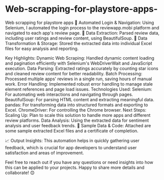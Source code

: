 # Web-scrapping-for-playstore-apps-
Web scrapping for playstore apps 
🔹 Automated Login & Navigation: Using Selenium, I automated the login process to the reviewapp.mobi platform and navigated to each app's review page.
🔹 Data Extraction: Parsed review data, including user ratings and review content, using BeautifulSoup.
🔹 Data Transformation & Storage: Stored the extracted data into individual Excel files for easy analysis and reporting.

Key Highlights:
Dynamic Web Scraping: Handled dynamic content loading and pagination efficiently with Selenium's WebDriverWait and JavaScript execution.
Data Parsing: Extracted ratings accurately by counting star icons and cleaned review content for better readability.
Batch Processing: Processed multiple apps' reviews in a single run, saving hours of manual work.
Error Handling: Implemented robust error handling to manage stale element references and page load issues.
Technologies Used:
Selenium: For automating web interactions and navigating through pages.
BeautifulSoup: For parsing HTML content and extracting meaningful data.
pandas: For transforming data into structured formats and exporting to Excel.
ChromeDriver: For controlling the Chrome browser.
Next Steps:
Scaling Up: Plan to scale this solution to handle more apps and different review platforms.
Data Analysis: Using the extracted data for sentiment analysis and user feedback trends.
📂 Sample Data & Code: Attached are some sample extracted Excel files and a certificate of completion.

📈 Output Insights: This automation helps in quickly gathering user feedback, which is crucial for app developers to understand user satisfaction and areas of improvement.

Feel free to reach out if you have any questions or need insights into how this can be applied to your projects. Happy to share more details and collaborate! 😊
